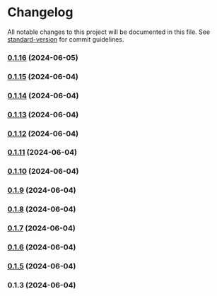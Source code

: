 # Changelog

All notable changes to this project will be documented in this file. See [standard-version](https://github.com/conventional-changelog/standard-version) for commit guidelines.

### [0.1.16](https://github.com/abraham-ukachi/ab-nextjs-animations/compare/v0.1.15...v0.1.16) (2024-06-05)

### [0.1.15](https://github.com/abraham-ukachi/ab-nextjs-animations/compare/v0.1.14...v0.1.15) (2024-06-04)

### [0.1.14](https://github.com/abraham-ukachi/ab-nextjs-animations/compare/v0.1.13...v0.1.14) (2024-06-04)

### [0.1.13](https://github.com/abraham-ukachi/ab-nextjs-animations/compare/v0.1.12...v0.1.13) (2024-06-04)

### [0.1.12](https://github.com/abraham-ukachi/ab-nextjs-animations/compare/v0.1.11...v0.1.12) (2024-06-04)

### [0.1.11](https://github.com/abraham-ukachi/ab-nextjs-animations/compare/v0.1.10...v0.1.11) (2024-06-04)

### [0.1.10](https://github.com/abraham-ukachi/ab-nextjs-animations/compare/v0.1.9...v0.1.10) (2024-06-04)

### [0.1.9](https://github.com/abraham-ukachi/ab-nextjs-animations/compare/v0.1.8...v0.1.9) (2024-06-04)

### [0.1.8](https://github.com/abraham-ukachi/ab-nextjs-animations/compare/v0.1.7...v0.1.8) (2024-06-04)

### [0.1.7](https://github.com/abraham-ukachi/ab-nextjs-animations/compare/v0.1.6...v0.1.7) (2024-06-04)

### [0.1.6](https://github.com/abraham-ukachi/ab-nextjs-animations/compare/v0.1.5...v0.1.6) (2024-06-04)

### [0.1.5](https://github.com/abraham-ukachi/ab-nextjs-animations/compare/v0.1.4...v0.1.5) (2024-06-04)

### 0.1.3 (2024-06-04)

